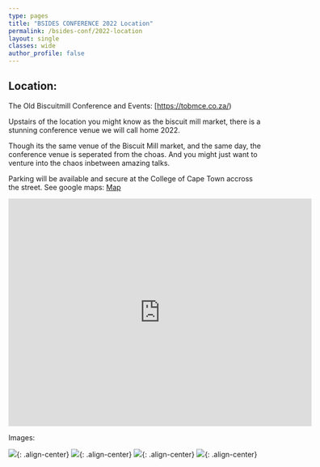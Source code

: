 ```yaml
---
type: pages
title: "BSIDES CONFERENCE 2022 Location"
permalink: /bsides-conf/2022-location
layout: single
classes: wide
author_profile: false
---
```


## Location:
The Old Biscuitmill Conference and Events:  [https://tobmce.co.za/)

Upstairs of the location you might know as the biscuit mill market, there is a stunning conference venue we will call home 2022.

Though its the same venue of the Biscuit Mill market, and the same day, the conference venue is seperated from the choas. 
And you might just want to venture into the chaos inbetween amazing talks.

Parking will be available and secure at the College of Cape Town accross the street. See google maps: [Map](https://goo.gl/maps/eMu5EqAxYTK1V26N6)

<iframe src="https://www.google.com/maps/embed?pb=!1m14!1m8!1m3!1d13242.12485445135!2d18.4571621!3d-33.9274629!3m2!1i1024!2i768!4f13.1!3m3!1m2!1s0x0%3A0x39cc47e5b0eb6340!2sThe%20Old%20Biscuit%20Mill!5e0!3m2!1sen!2sza!4v1661353026841!5m2!1sen!2sza" width="600" height="450" style="border:0;" allowfullscreen="" loading="lazy" referrerpolicy="no-referrer-when-downgrade"></iframe>

Images:

[//]: # (<img src="https://www.ctsc.org.za/wp-content/gallery/ctsc-gallery/exhibitoon_floor2_0.jpg" />)
[//]: # (<img src="https://www.ctsc.org.za/wp-content/uploads/2015/11/Auditorium-300-x-200.jpg" />)
[//]: # (<img src="https://www.ctsc.org.za/wp-content/uploads/2013/05/SAP-Auditorium-launch-300.jpg" />)

[//]: # (<img src="https://www.ctsc.org.za/wp-content/gallery/ctsc-gallery/multimedia.jpg" />)
![](https://www.ctsc.org.za/wp-content/gallery/ctsc-gallery/exhibitoon_floor2_0.jpg){: .align-center}
![](https://www.ctsc.org.za/wp-content/uploads/2015/11/Auditorium-300-x-200.jpg){: .align-center}
![](https://www.ctsc.org.za/wp-content/uploads/2013/05/SAP-Auditorium-launch-300.jpg){: .align-center}
![](https://www.ctsc.org.za/wp-content/gallery/ctsc-gallery/multimedia.jpg){: .align-center}